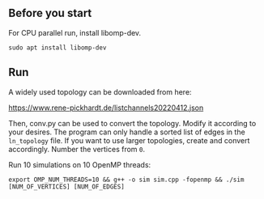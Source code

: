 ## Before you start

For CPU parallel run, install libomp-dev. 

```
sudo apt install libomp-dev
```

## Run

A widely used topology can be downloaded from here:

https://www.rene-pickhardt.de/listchannels20220412.json

Then, conv.py can be used to convert the topology. Modify it according to your desires. The program can only handle a sorted list of edges in the `ln_topology` file. If you want to use larger topologies, create and convert accordingly. Number the vertices from `0`.

Run 10 simulations on 10 OpenMP threads:

```
export OMP_NUM_THREADS=10 && g++ -o sim sim.cpp -fopenmp && ./sim [NUM_OF_VERTICES] [NUM_OF_EDGES] 
```
